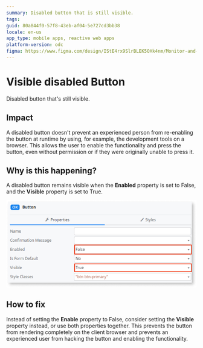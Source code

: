 ```yaml
---
summary: Disabled button that is still visible. 
tags: 
guid: 80a844f0-57f8-43eb-af04-5e727cd3bb38
locale: en-us
app_type: mobile apps, reactive web apps
platform-version: odc
figma: https://www.figma.com/design/IStE4rx9SlrBLEK5OXk4nm/Monitor-and-troubleshoot-apps?node-id=3616-10&node-type=CANVAS&t=E0BY5XjNnogt1jmq-0
---
```


# Visible disabled Button

Disabled button that's still visible.

## Impact

A disabled button doesn't prevent an experienced person from re-enabling the button at runtime by using, for example, the development tools on a browser. This allows the user to enable the functionality and press the button, even without permission or if they were originally unable to press it.

## Why is this happening?

A disabled button remains visible when the **Enabled** property is set to False, and the **Visible** property is set to True. 

![Button properties configuration showing Enabled set to False and Visible set to True.](images/odcs-enable-visible.png "Button Properties Configuration")

## How to fix

Instead of setting the **Enable** property to False, consider setting the **Visible** property instead, or use both properties together. This prevents the button from rendering completely on the client browser and prevents an experienced user from hacking the button and enabling the functionality.

